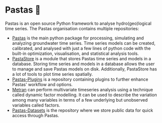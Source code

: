 # Pastas 🍝

Pastas is an open source Python framework to analyse hydro(geo)logical time series. The Pastas organisation contains multiple repositories:

* [Pastas](https://github.com/pastas/pastas) is the main python package for processing, simulating and analyzing groundwater time series. Time series models can be created, calibrated, and analysed with just a few lines of python code with the built-in optimization, visualisation, and statistical analysis tools.
* [PastaStore](https://github.com/pastas/pastastore) is a module that stores Pastas time series and models in a database. Storing time series and models in a database allows the user to manage and save Pastas models on disk. Additionally, PastaStore has a lot of tools to plot time series spatially.
* [Pastas-Plugins](https://github.com/pastas/pastas-plugins) is a repository containing plugins to further enhance Pastas' workflow and options.
* [Metran](https://github.com/pastas/metran) can perform multivariate timeseries analysis using a technique called dynamic factor modelling. It can be used to describe the variation among many variables in terms of a few underlying but unobserved variables called factors.
* [Pastas-Datasets](https://github.com/pastas/pastas-data) is the repository where we store public data for quick access through Pastas.
